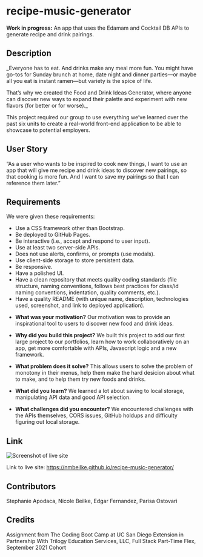 # recipe-music-generator
**Work in progress:** An app that uses the Edamam and Cocktail DB APIs to generate recipe and drink pairings.

## Description
_Everyone has to eat. And drinks make any meal more fun. You might have go-tos for Sunday brunch at home, date night and dinner parties—or maybe all you eat is instant ramen—but variety is the spice of life. 

That’s why we created the Food and Drink Ideas Generator, where anyone can discover new ways to expand their palette and experiment with new flavors (for better or for worse)._

This project required our group to use everything we’ve learned over the past six units to create a real-world front-end application to be able to showcase to potential employers.

## User Story
“As a user who wants to be inspired to cook new things, I want to use an app that will give me recipe and drink ideas to discover new pairings, so that cooking is more fun. And I want to save my pairings so that I can reference them later.”

## Requirements
We were given these requirements:

* Use a CSS framework other than Bootstrap.
* Be deployed to GitHub Pages.
* Be interactive (i.e., accept and respond to user input).
* Use at least two server-side APIs.
* Does not use alerts, confirms, or prompts (use modals).
* Use client-side storage to store persistent data.
* Be responsive.
* Have a polished UI.
* Have a clean repository that meets quality coding standards (file structure, naming conventions, follows best practices for class/id naming conventions, indentation, quality comments, etc.).
* Have a quality README (with unique name, description, technologies used, screenshot, and link to deployed application).
  
- **What was your motivation?**
Our motivation was to provide an inspirational tool to users to discover new food and drink ideas. 
  
- **Why did you build this project?**
We built this project to add our first large project to our portfolios, learn how to work collaboratively on an app, get more comfortable with APIs, Javascript logic and a new framework.

- **What problem does it solve?**
This allows users to solve the problem of monotony in their menus, help them make the hard desicion about what to make, and to help them try new foods and drinks.

- **What did you learn?**
We learned a lot about saving to local storage, manipulating API data and good API selection.

- **What challenges did you encounter?**
We encountered challenges with the APIs themselves, CORS issues, GitHub holdups and difficulty figuring out local storage. 

## Link
![Screenshot of live site]()

Link to live site: https://nmbeilke.github.io/recipe-music-generator/

## Contributors 
Stephanie Apodaca, Nicole Beilke, Edgar Fernandez, Parisa Ostovari
## Credits
  
Assignment from The Coding Boot Camp at UC San Diego Extension in Partnership With Trilogy Education Services, LLC, Full Stack Part-Time Flex, September 2021 Cohort
